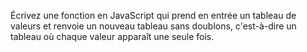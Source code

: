 Écrivez une fonction en JavaScript qui prend en entrée un tableau de valeurs et renvoie un nouveau tableau sans doublons, c'est-à-dire un tableau où chaque valeur apparaît une seule fois.